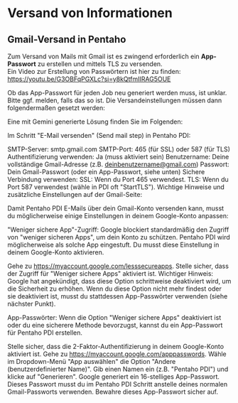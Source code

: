 # Versand von Informationen

## Gmail-Versand in Pentaho
Zum Versand von Mails mit Gmail ist es zwingend erforderlich ein **App-Passwort** zu erstellen und mittels TLS zu versenden.  
Ein Video zur Erstellung von Passwörtern ist hier zu finden: https://youtu.be/G3OBFqPGXLc?si=y8kQtfmIIRAG5OUE

Ob das App-Passwort für jeden Job neu generiert werden muss, ist unklar. Bitte ggf. melden, falls das so ist.
Die Versandeinstellungen müssen dann folgendermaßen gesetzt werden:

Eine mit Gemini generierte Lösung finden Sie im Folgenden:

Im Schritt "E-Mail versenden" (Send mail step) in Pentaho PDI:

SMTP-Server: smtp.gmail.com
SMTP-Port: 465 (für SSL) oder 587 (für TLS)
Authentifizierung verwenden: Ja (muss aktiviert sein)
Benutzername: Deine vollständige Gmail-Adresse (z.B. deinbenutzername@gmail.com)
Passwort: Dein Gmail-Passwort (oder ein App-Passwort, siehe unten)
Sichere Verbindung verwenden:
SSL: Wenn du Port 465 verwendest.
TLS: Wenn du Port 587 verwendest (wähle in PDI oft "StartTLS").
Wichtige Hinweise und zusätzliche Einstellungen auf der Gmail-Seite:

Damit Pentaho PDI E-Mails über dein Gmail-Konto versenden kann, musst du möglicherweise einige Einstellungen in deinem Google-Konto anpassen:

"Weniger sichere App"-Zugriff: Google blockiert standardmäßig den Zugriff von "weniger sicheren Apps", um dein Konto zu schützen. Pentaho PDI wird möglicherweise als solche App eingestuft. Du musst diese Einstellung in deinem Google-Konto aktivieren.

Gehe zu https://myaccount.google.com/lesssecureapps.
Stelle sicher, dass der Zugriff für "Weniger sichere Apps" aktiviert ist.
Wichtiger Hinweis: Google hat angekündigt, dass diese Option schrittweise deaktiviert wird, um die Sicherheit zu erhöhen. Wenn du diese Option nicht mehr findest oder sie deaktiviert ist, musst du stattdessen App-Passwörter verwenden (siehe nächster Punkt).

App-Passwörter: Wenn die Option "Weniger sichere Apps" deaktiviert ist oder du eine sicherere Methode bevorzugst, kannst du ein App-Passwort für Pentaho PDI erstellen.

Stelle sicher, dass die 2-Faktor-Authentifizierung in deinem Google-Konto aktiviert ist.
Gehe zu https://myaccount.google.com/apppasswords.
Wähle im Dropdown-Menü "App auswählen" die Option "Andere (benutzerdefinierter Name)".
Gib einen Namen ein (z.B. "Pentaho PDI") und klicke auf "Generieren".
Google generiert ein 16-stelliges App-Passwort. Dieses Passwort musst du im Pentaho PDI Schritt anstelle deines normalen Gmail-Passworts verwenden.
Bewahre dieses App-Passwort sicher auf.
